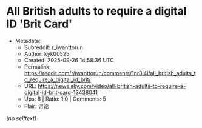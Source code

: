 # All British adults to require a digital ID 'Brit Card'

- Metadata:
  - Subreddit: r_iwanttorun
  - Author: kyk00525
  - Created: 2025-09-26 14:58:36 UTC
  - Permalink: https://reddit.com/r/iwanttorun/comments/1nr3l4i/all_british_adults_to_require_a_digital_id_brit/
  - URL: https://news.sky.com/video/all-british-adults-to-require-a-digital-id-brit-card-13438041
  - Ups: 8 | Ratio: 1.0 | Comments: 5
  - Flair: 讨论

_(no selftext)_
